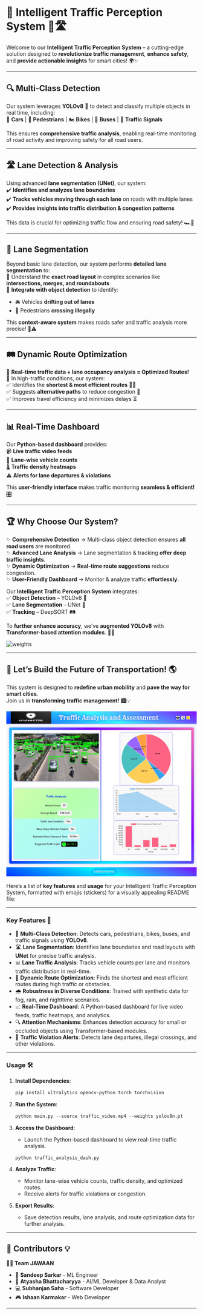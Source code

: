 
# 🚦 Intelligent Traffic Perception System 🚗🛣️

Welcome to our **Intelligent Traffic Perception System** – a cutting-edge solution designed to **revolutionize traffic management**, **enhance safety**, and **provide actionable insights** for smart cities! 🌍✨

---

## 🔍 Multi-Class Detection  
Our system leverages **YOLOv8** 🦾 to detect and classify multiple objects in real time, including:  
🚗 **Cars** | 🚶 **Pedestrians** | 🏍 **Bikes** | 🚌 **Buses** | 🚦 **Traffic Signals**  

This ensures **comprehensive traffic analysis**, enabling real-time monitoring of road activity and improving safety for all road users.  

---

## 🛣️ Lane Detection & Analysis  
Using advanced **lane segmentation (UNet)**, our system:  
✔️ **Identifies and analyzes lane boundaries**  
✔️ **Tracks vehicles moving through each lane** on roads with multiple lanes  
✔️ **Provides insights into traffic distribution & congestion patterns**  

This data is crucial for optimizing traffic flow and ensuring road safety! 🏎️💨  

---

## 🏁 Lane Segmentation  
Beyond basic lane detection, our system performs **detailed lane segmentation** to:  
🔹 Understand the **exact road layout** in complex scenarios like **intersections, merges, and roundabouts**  
🔹 **Integrate with object detection** to identify:  
   - 🚘 Vehicles **drifting out of lanes**  
   - 🚶 Pedestrians **crossing illegally**  

This **context-aware system** makes roads safer and traffic analysis more precise! 🚥⚠️  

---

## 🛤️ Dynamic Route Optimization  
🔄 **Real-time traffic data + lane occupancy analysis = Optimized Routes!**  
📍 In high-traffic conditions, our system:  
✅ Identifies the **shortest & most efficient routes** 🚗💨  
✅ Suggests **alternative paths** to reduce congestion 🚦  
✅ Improves travel efficiency and minimizes delays ⏳  

---

## 📊 Real-Time Dashboard  
Our **Python-based dashboard** provides:  
📹 **Live traffic video feeds**  
🚗 **Lane-wise vehicle counts**  
🌡️ **Traffic density heatmaps**  
⚠️ **Alerts for lane departures & violations**  

This **user-friendly interface** makes traffic monitoring **seamless & efficient!** 🎛️  

---

## 🏆 Why Choose Our System?  
✨ **Comprehensive Detection** → Multi-class object detection ensures **all road users** are monitored.  
✨ **Advanced Lane Analysis** → Lane segmentation & tracking **offer deep traffic insights**.  
✨ **Dynamic Optimization** → **Real-time route suggestions** reduce congestion.  
✨ **User-Friendly Dashboard** → Monitor & analyze traffic **effortlessly**.  

Our **Intelligent Traffic Perception System** integrates:  
✅ **Object Detection** – YOLOv8 🦾  
✅ **Lane Segmentation** – UNet 🎯  
✅ **Tracking** – DeepSORT 🛤️  

To **further enhance accuracy**, we’ve **augmented YOLOv8** with **Transformer-based attention modules**. 🤖🚀  

![weights](https://drive.google.com/drive/folders/1NZIYadoCz4glykqLLA1GVUS-SUTHAQ-q?usp=drive_link)

---

## 🚀 Let’s Build the Future of Transportation! 🌎  
This system is designed to **redefine urban mobility** and **pave the way for smart cities**.  
Join us in **transforming traffic management!** 🏙️💡  


![cruiseCTRL](Result/traffic_analysis_dash.jpg)

Here’s a list of **key features** and **usage** for your Intelligent Traffic Perception System, formatted with emojis (stickers) for a visually appealing README file:

---

### **Key Features** 🚀

- 🚗 **Multi-Class Detection**: Detects cars, pedestrians, bikes, buses, and traffic signals using **YOLOv8**.
- 🛣️ **Lane Segmentation**: Identifies lane boundaries and road layouts with **UNet** for precise traffic analysis.
- 📊 **Lane Traffic Analysis**: Tracks vehicle counts per lane and monitors traffic distribution in real-time.
- 🚨 **Dynamic Route Optimization**: Finds the shortest and most efficient routes during high traffic or obstacles.
- 🌧️ **Robustness in Diverse Conditions**: Trained with synthetic data for fog, rain, and nighttime scenarios.
- 📈 **Real-Time Dashboard**: A Python-based dashboard for live video feeds, traffic heatmaps, and analytics.
- 🔍 **Attention Mechanisms**: Enhances detection accuracy for small or occluded objects using Transformer-based modules.
- 🚦 **Traffic Violation Alerts**: Detects lane departures, illegal crossings, and other violations.

---

### **Usage** 🛠️

1. **Install Dependencies**:
   ```bash
   pip install ultralytics opencv-python torch torchvision
   ```

2. **Run the System**:
   ```python
   python main.py --source traffic_video.mp4 --weights yolov8n.pt
   ```

3. **Access the Dashboard**:
   - Launch the Python-based dashboard to view real-time traffic analysis.
   ```bash
   python traffic_analysis_dash.py
   ```

4. **Analyze Traffic**:
   - Monitor lane-wise vehicle counts, traffic density, and optimized routes.
   - Receive alerts for traffic violations or congestion.

5. **Export Results**:
   - Save detection results, lane analysis, and route optimization data for further analysis.

---

## 🤝 Contributors 💡  
👨‍💻 **Team JAWAAN**  

- 🧠 **Sandeep Sarkar** - ML Engineer  
- 🤖 **Atyasha Bhattacharyya** - AI/ML Developer & Data Analyst    
- 💻 **Subhanjan Saha** - Software Developer  
- 🎮 **Ishaan Karmakar** - Web Developer

---
